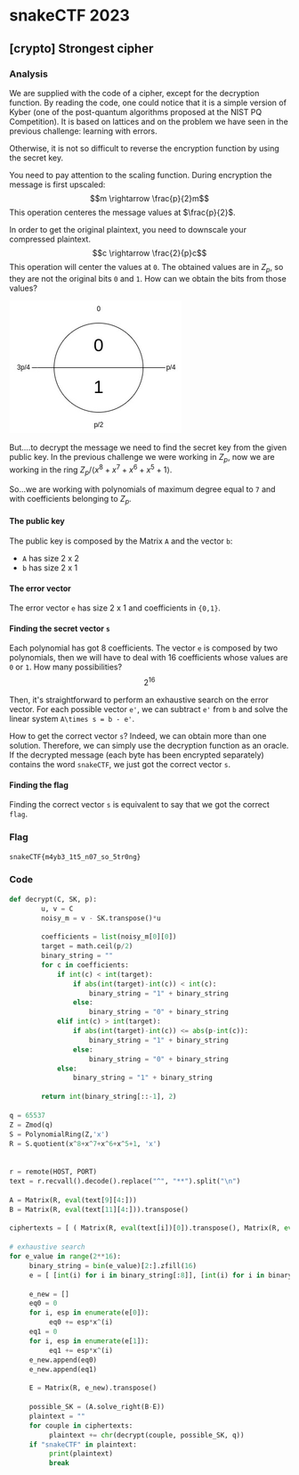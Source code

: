 # snakeCTF 2023
## [crypto] Strongest cipher

### Analysis
We are supplied with the code of a cipher, except for the decryption function.
By reading the code, one could notice that it is a simple version of Kyber (one of the post-quantum algorithms proposed at the NIST PQ Competition). It is based on lattices and on the problem we have seen in the previous challenge: learning with errors.

Otherwise, it is not so difficult to reverse the encryption function by using the secret key. 

You need to pay attention to the scaling function. During encryption the message is first upscaled:
$$m \rightarrow \frac{p}{2}m$$ This operation centeres the message values at $\frac{p}{2}$.

In order to get the original plaintext, you need to downscale your compressed plaintext.
$$c \rightarrow \frac{2}{p}c$$ This operation will center the values at `0`. The obtained values are in $Z_p$, so they are not the original bits `0` and `1`. How can we obtain the bits from those values?

![Compression function](writeup/downscale_kyber.jpg)

But....to decrypt the message we need to find the secret key from the given public key. In the previous challenge we were working in $Z_p$, now we are working in the ring $Z_p/\langle x^8+x^7+x^6+x^5+1\rangle$.

So...we are working with polynomials of maximum degree equal to `7` and with coefficients belonging to $Z_p$.

#### The public key

The public key is composed by the Matrix `A` and the vector `b`:
- `A` has size 2 x 2
- `b` has size 2 x 1

#### The error vector

The error vector `e` has size 2 x 1 and coefficients in `{0,1}`.

#### Finding the secret vector `s`

Each polynomial has got 8 coefficients. The vector `e` is composed by two polynomials, then we will have to deal with 16 coefficients whose values are `0` or `1`. How many possibilities? $$2^{16}$$

Then, it's straightforward to perform an exhaustive search on the error vector. For each possible vector `e'`, we can subtract `e'` from `b` and solve the linear system `A\times s = b - e'`.

How to get the correct vector `s`?
Indeed, we can obtain more than one solution. Therefore, we can simply use the decryption function as an oracle. If the decrypted message (each byte has been encrypted separately) contains the word `snakeCTF`, we just got the correct vector `s`.

#### Finding the flag
Finding the correct vector `s` is equivalent to say that we got the correct `flag`.

### Flag
`snakeCTF{m4yb3_1t5_n07_so_5tr0ng}`

### Code

```python
def decrypt(C, SK, p): 
        u, v = C
        noisy_m = v - SK.transpose()*u

        coefficients = list(noisy_m[0][0])
        target = math.ceil(p/2)
        binary_string = ""
        for c in coefficients:
            if int(c) < int(target):
                if abs(int(target)-int(c)) < int(c):
                    binary_string = "1" + binary_string
                else:
                    binary_string = "0" + binary_string
            elif int(c) > int(target):
                if abs(int(target)-int(c)) <= abs(p-int(c)):
                    binary_string = "1" + binary_string
                else:
                    binary_string = "0" + binary_string
            else:
                binary_string = "1" + binary_string
        
        return int(binary_string[::-1], 2)

q = 65537
Z = Zmod(q)
S = PolynomialRing(Z,'x')
R = S.quotient(x^8+x^7+x^6+x^5+1, 'x')


r = remote(HOST, PORT)
text = r.recvall().decode().replace("^", "**").split("\n")

A = Matrix(R, eval(text[9][4:]))
B = Matrix(R, eval(text[11][4:])).transpose()

ciphertexts = [ ( Matrix(R, eval(text[i])[0]).transpose(), Matrix(R, eval(text[i])[1]).transpose()) for i in range(14, len(text)-1) ]

# exhaustive search
for e_value in range(2**16):
     binary_string = bin(e_value)[2:].zfill(16)
     e = [ [int(i) for i in binary_string[:8]], [int(i) for i in binary_string[8:]]  ]
          
     e_new = []
     eq0 = 0
     for i, esp in enumerate(e[0]):
          eq0 += esp*x^(i)
     eq1 = 0
     for i, esp in enumerate(e[1]):
          eq1 += esp*x^(i)
     e_new.append(eq0)
     e_new.append(eq1)

     E = Matrix(R, e_new).transpose()
    
     possible_SK = (A.solve_right(B-E))
     plaintext = ""
     for couple in ciphertexts:
          plaintext += chr(decrypt(couple, possible_SK, q))
     if "snakeCTF" in plaintext:
          print(plaintext)
          break
```